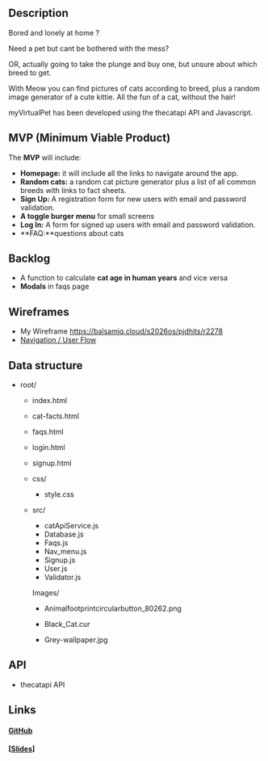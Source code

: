 



## Description

Bored and lonely at home ?

Need a pet but cant be bothered with the mess?

OR, actually going to take the plunge and buy one, but unsure about which breed to get.



With Meow you can find pictures of cats according to breed, plus a random image generator of a cute kittie. All the fun of a cat, without the hair!



myVirtualPet has been developed using the thecatapi API and Javascript.



## MVP (Minimum Viable Product)

The **MVP** will include:

- **Homepage:** it will include all the links to navigate around the app.
- **Random cats:** a random cat picture generator plus a list of all common breeds with links to fact sheets. 
- **Sign Up:** A registration form for new users with email and password validation. 
- **A toggle burger menu** for small screens
- **Log In:** A form for signed up users with email and password validation. 
- **FAQ:**questions about cats

## Backlog

- A function to calculate **cat age in human years** and vice versa
- **Modals** in faqs page



  

## Wireframes

- My Wireframe https://balsamiq.cloud/s2026os/pjdhits/r2278
- [Navigation / User Flow](https://drive.google.com/file/d/12K_FsgXLORPBLkXAlIjAHSUQFFXbL3KF/view?usp=sharing)

## Data structure

- root/
  - index.html
  
  - cat-facts.html
  
  - faqs.html
  
  - login.html
  
  - signup.html
  
  - css/
    - style.css
    
  - src/
    - catApiService.js
    - Database.js
    - Faqs.js
    - Nav_menu.js
    - Signup.js
    - User.js
    - Validator.js
    
    Images/
    
    - Animalfootprintcircularbutton_80262.png
    
    - Black_Cat.cur
    
    - Grey-wallpaper.jpg
    
      

## API

-  thecatapi API 

## Links





#### [GitHub](emmaryal/m1-project-EMMACRAIG)



#### [[Slides](https://docs.google.com/presentation/d/1GFCPU0zsWxGt30PKSIF3xGrgRJYEzg5nf57-UA91ueM/edit#slide=id.ga7479fb23c_0_8)]	

